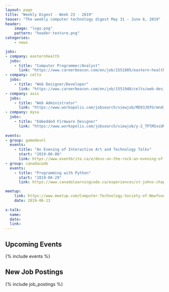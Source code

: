 ```yaml
---
layout: page
title: "Weekly Digest - Week 23 - 2019"
teaser: "The weekly computer technology digest May 31 - June 6, 2019"
header:            
    image: "logo.png"
    pattern: "header-texture.png"
categories:
    - news

jobs:
- company: easternhealth
  jobs:
    - title: "Computer Programmer/Analyst"
      link: "https://www.careerbeacon.com/en/job/1551805/eastern-health/computer-programmer-analyst-4-positions-repost/st-john-s"
- company: celtx
  jobs:
    - title: "Web Designer/Developer"
      link: "https://www.careerbeacon.com/en/job/1551940/celtx/web-designer-developer/st-john-s"
- company: axis
  jobs:
    - title: "Web Administrator"
      link: "https://www.workopolis.com/jobsearch/viewjob/ME03JOfGrmndynKhhR-82oBVVC8c3EthTdHkO3-Bq7wHhEMv5mMmAA"
- company: mysa
  jobs:
    - title: "Embedded Firmware Designer"
      link: "https://www.workopolis.com/jobsearch/viewjob/y-2_TPlM5xsUMxQz2u4TlhlnlgiBTS5WOuZWmi8UJgza8Kf0R-uoGQ"
 
events:
- group: gamedevnl
  events:
    - title: "An Evening of Interactive Art and Technology Talks"
      start: "2019-06-06"
      link: https://www.eventbrite.ca/e/devs-on-the-rock-an-evening-of-interactive-art-and-technology-talks-tickets-61971753182
- group: canadacode
  events:
    - title: "Programming with Python"
      start: "2019-06-29"
      link: https://www.canadalearningcode.ca/experiences/st-johns-chapter-kids-learning-code-programming-with-python/

meetup:
    link: https://www.meetup.com/Computer-Technology-Society-of-Newfoundland-and-Labrador/events/rpdzmpyzjbrb/
    date: 2019-06-13
  
x-talk:
  name:
  date: 
  link: 
---
```


## Upcoming Events
{% include events %}

## New Job Postings
{% include job_postings %}
